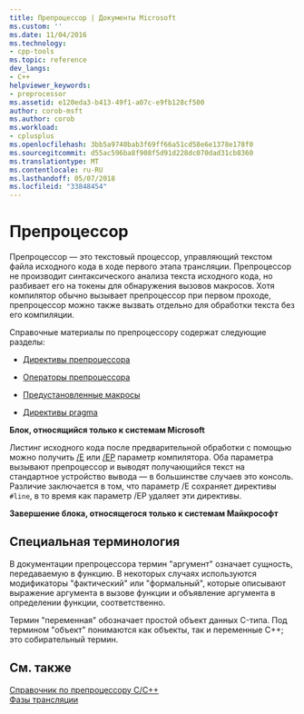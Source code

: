 ```yaml
---
title: Препроцессор | Документы Microsoft
ms.custom: ''
ms.date: 11/04/2016
ms.technology:
- cpp-tools
ms.topic: reference
dev_langs:
- C++
helpviewer_keywords:
- preprocessor
ms.assetid: e120eda3-b413-49f1-a07c-e9fb128cf500
author: corob-msft
ms.author: corob
ms.workload:
- cplusplus
ms.openlocfilehash: 3bb5a9740bab3f69ff66a51cd58e6e1378e178f0
ms.sourcegitcommit: d55ac596ba8f908f5d91d228dc070dad31cb8360
ms.translationtype: MT
ms.contentlocale: ru-RU
ms.lasthandoff: 05/07/2018
ms.locfileid: "33848454"
---
```

# <a name="preprocessor"></a>Препроцессор
Препроцессор — это текстовый процессор, управляющий текстом файла исходного кода в ходе первого этапа трансляции. Препроцессор не производит синтаксического анализа текста исходного кода, но разбивает его на токены для обнаружения вызовов макросов. Хотя компилятор обычно вызывает препроцессор при первом проходе, препроцессор можно также вызвать отдельно для обработки текста без его компиляции.  
  
 Справочные материалы по препроцессору содержат следующие разделы:  
  
-   [Директивы препроцессора](../preprocessor/preprocessor-directives.md)  
  
-   [Операторы препроцессора](../preprocessor/preprocessor-operators.md)  
  
-   [Предустановленные макросы](../preprocessor/predefined-macros.md)  
  
-   [Директивы pragma](../preprocessor/pragma-directives-and-the-pragma-keyword.md)  
  
 **Блок, относящийся только к системам Microsoft**  
  
 Листинг исходного кода после предварительной обработки с помощью можно получить [/E](../build/reference/e-preprocess-to-stdout.md) или [/EP](../build/reference/ep-preprocess-to-stdout-without-hash-line-directives.md) параметр компилятора. Оба параметра вызывают препроцессор и выводят получающийся текст на стандартное устройство вывода — в большинстве случаев это консоль. Различие заключается в том, что параметр /E сохраняет директивы `#line`, в то время как параметр /EP удаляет эти директивы.  
  
 **Завершение блока, относящегося только к системам Майкрософт**  
  
##  <a name="_predir_special_terminology"></a> Специальная терминология  
 В документации препроцессора термин "аргумент" означает сущность, передаваемую в функцию. В некоторых случаях используются модификаторы "фактический" или "формальный", которые описывают выражение аргумента в вызове функции и объявление аргумента в определении функции, соответственно.  
  
 Термин "переменная" обозначает простой объект данных C-типа. Под термином "объект" понимаются как объекты, так и переменные C++; это собирательный термин.  
  
## <a name="see-also"></a>См. также  
 [Справочник по препроцессору C/C++](../preprocessor/c-cpp-preprocessor-reference.md)   
 [Фазы трансляции](../preprocessor/phases-of-translation.md)